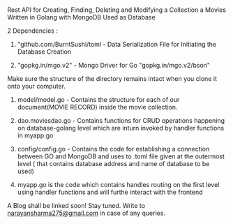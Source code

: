 # 
Rest API for Creating, Finding, Deleting and Modifying a Collection a Movies Written in Golang with MongoDB Used as Database


2 Dependencies : 

1. "github.com/BurntSushi/toml   - Data Serialization File for Initiating the Database Creation

2. "gopkg.in/mgo.v2"         - Mongo Driver for Go
	 "gopkg.in/mgo.v2/bson"

Make sure the structure of the directory remains intact when you clone it onto your computer.

1. model/model.go - Contains the structure for each of our document(MOVIE RECORD) inside the movie collection.

2. dao.moviesdao.go - Contains functions for CRUD operations happening on database-golang level which are inturn invoked by handler functions in myapp.go 

3. config/config.go - Contains the code for establishing a connection between GO and MongoDB and uses to .toml file given at the outermost level ( that contains database address and name of database to be used)


4. myapp.go is the code which contains handles routing on the first level using handler functions and will furthe interact with the frontend




A Blog shall be linked soon! Stay tuned. Write to narayansharma275@gmail.com in case of any queries.

